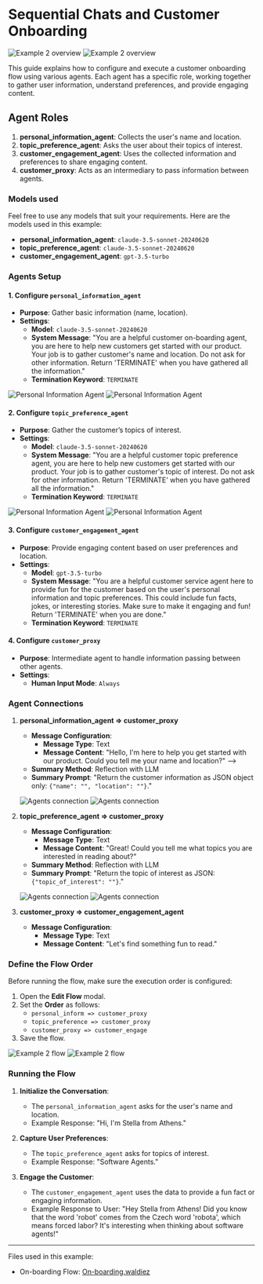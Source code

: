 # Sequential Chats and Customer Onboarding

![Example 2 overview](../static/images/light/examples/2/overview.webp#only-light)
![Example 2 overview](../static/images/dark/examples/2/overview.webp#only-dark)

This guide explains how to configure and execute a customer onboarding flow using various agents. Each agent has a specific role, working together to gather user information, understand preferences, and provide engaging content.

## Agent Roles

1. **personal_information_agent**: Collects the user's name and location.
2. **topic_preference_agent**: Asks the user about their topics of interest.
3. **customer_engagement_agent**: Uses the collected information and preferences to share engaging content.
4. **customer_proxy**: Acts as an intermediary to pass information between agents.

### Models used

Feel free to use any models that suit your requirements. Here are the models used in this example:

- **personal_information_agent**: `claude-3.5-sonnet-20240620`
- **topic_preference_agent**: `claude-3.5-sonnet-20240620`
- **customer_engagement_agent**: `gpt-3.5-turbo`

### Agents Setup

#### 1. Configure `personal_information_agent`

- **Purpose**: Gather basic information (name, location).
- **Settings**:
  - **Model**: `claude-3.5-sonnet-20240620`
  - **System Message**: "You are a helpful customer on-boarding agent, you are here to help new customers get started with our product. Your job is to gather customer's name and location. Do not ask for other information. Return 'TERMINATE' when you have gathered all the information."
  - **Termination Keyword**: `TERMINATE`

![Personal Information Agent](../static/images/light/examples/2/personal_information_agent.webp#only-light)
![Personal Information Agent](../static/images/dark/examples/2/personal_information_agent.webp#only-dark)

#### 2. Configure `topic_preference_agent`

- **Purpose**: Gather the customer’s topics of interest.
- **Settings**:
  - **Model**: `claude-3.5-sonnet-20240620`
  - **System Message**: "You are a helpful customer topic preference agent, you are here to help new customers get started with our product. Your job is to gather customer's topic of interest. Do not ask for other information. Return 'TERMINATE' when you have gathered all the information."
  - **Termination Keyword**: `TERMINATE`

![Personal Information Agent](../static/images/light/examples/2/topic_preference_agent_termination.webp#only-light)
![Personal Information Agent](../static/images/dark/examples/2/topic_preference_agent_termination.webp#only-dark)

#### 3. Configure `customer_engagement_agent`

- **Purpose**: Provide engaging content based on user preferences and location.
- **Settings**:
  - **Model**: `gpt-3.5-turbo`
  - **System Message**: "You are a helpful customer service agent here to provide fun for the customer based on the user's personal information and topic preferences. This could include fun facts, jokes, or interesting stories. Make sure to make it engaging and fun! Return 'TERMINATE' when you are done."
  - **Termination Keyword**: `TERMINATE`

#### 4. Configure `customer_proxy`

- **Purpose**: Intermediate agent to handle information passing between other agents.
- **Settings**:
  - **Human Input Mode**: `Always`

### Agent Connections

1. **personal_information_agent => customer_proxy**
   - **Message Configuration**:
     - **Message Type**: Text
     - **Message Content**: "Hello, I'm here to help you get started with our product. Could you tell me your name and location?" -->
   - **Summary Method**: Reflection with LLM
   - **Summary Prompt**: "Return the customer information as JSON object only: `{"name": "", "location": ""}`."

    ![Agents connection](../static/images/light/examples/2/chat_1.webp#only-light)
    ![Agents connection](../static/images/dark/examples/2/chat_1.webp#only-dark)

2. **topic_preference_agent => customer_proxy**
   - **Message Configuration**:
     - **Message Type**: Text
     - **Message Content**: "Great! Could you tell me what topics you are interested in reading about?"
   - **Summary Method**: Reflection with LLM
   - **Summary Prompt**: "Return the topic of interest as JSON: `{"topic_of_interest": ""}`."

    ![Agents connection](../static/images/light/examples/2/chat_2.webp#only-light)
    ![Agents connection](../static/images/dark/examples/2/chat_2.webp#only-dark)

3. **customer_proxy => customer_engagement_agent**
   - **Message Configuration**:
      - **Message Type**: Text
      - **Message Content**: "Let's find something fun to read."

### Define the Flow Order

Before running the flow, make sure the execution order is configured:

1. Open the **Edit Flow** modal.
2. Set the **Order** as follows:
   - `personal_inform => customer_proxy`
   - `topic_preference => customer_proxy`
   - `customer_proxy => customer_engage`
3. Save the flow.

![Example 2 flow](../static/images/light/examples/2/flow.webp#only-light)
![Example 2 flow](../static/images/dark/examples/2/flow.webp#only-dark)

### Running the Flow

1. **Initialize the Conversation**:
   - The `personal_information_agent` asks for the user's name and location.
   - Example Response: "Hi, I'm Stella from Athens."

2. **Capture User Preferences**:
   - The `topic_preference_agent` asks for topics of interest.
   - Example Response: "Software Agents."

3. **Engage the Customer**:
   - The `customer_engagement_agent` uses the data to provide a fun fact or engaging information.
   - Example Response to User: "Hey Stella from Athens! Did you know that the word 'robot' comes from the Czech word 'robota', which means forced labor? It's interesting when thinking about software agents!"

---

Files used in this example:

- On-boarding Flow: [On-boarding.waldiez](https://github.com/waldiez/examples/blob/main/02%20-%20On-boarding/On-boarding.waldiez)
